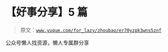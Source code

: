# 【好事分享】5 篇

> 原文：[`www.yuque.com/for_lazy/zhoubao/er70yzpk3wns5znf`](https://www.yuque.com/for_lazy/zhoubao/er70yzpk3wns5znf)

公众号懒人找资源，懒人专属群分享